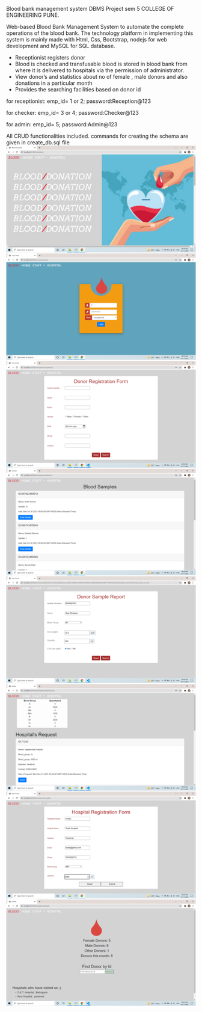 Blood bank management system DBMS Project sem 5 COLLEGE OF ENGINEERING PUNE.

Web-based Blood Bank Management System to automate the complete operations of the blood bank.
The technology platform in implementing this system is mainly made with Html, Css, Bootstrap, nodejs for web development and MySQL for SQL database.

* Receptionist registers donor
* Blood is checked and transfusable blood is stored in blood bank from where it is delivered to hospitals via the permission of administrator.
* View donor’s and statistics about no of female , male donors and also donations in a particular month
* Provides the searching facilities based on donor id

for receptionist: emp_id= 1 or 2; password:Reception@123

for checker: emp_id= 3 or 4; password:Checker@123

for admin: emp_id= 5; password:Admin@123

All CRUD functionalities included. commands for creating the schema are given in create_db.sql file
![alt text](./snapshots/img_home.png)
![alt text](./snapshots/img_login.png)
![alt text](./snapshots/img_donor_registration.png)
![alt text](./snapshots/img_display.png)
![alt text](./snapshots/img_donor_report.png)
![alt text](./snapshots/img_hospitals_display.png)
![alt text](./snapshots/img_hospital_registration.png)
![alt text](./snapshots/img_details.png)



